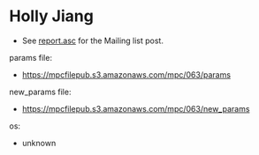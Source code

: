 # Holly Jiang
* See [report.asc](./report.asc) for the Mailing list post.

params file:
* https://mpcfilepub.s3.amazonaws.com/mpc/063/params

new_params file:
* https://mpcfilepub.s3.amazonaws.com/mpc/063/new_params

os: 
* unknown
